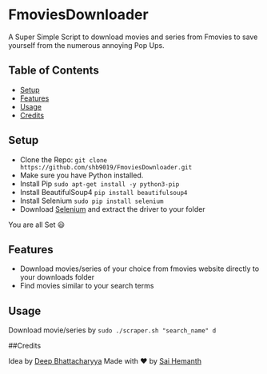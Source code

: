 # FmoviesDownloader 
A Super Simple Script to download movies and series from Fmovies to save yourself from the numerous annoying Pop Ups.

## Table of Contents

- [Setup](https://github.com/shb9019/FmoviesDownloader#setup)
- [Features](https://github.com/shb9019/FmoviesDownloader#features)
- [Usage](https://github.com/shb9019/FmoviesDownloader#usage)
- [Credits](https://github.com/shb9019/FmoviesDownloader#credits)

## Setup

- Clone the Repo: `git clone https://github.com/shb9019/FmoviesDownloader.git`
- Make sure you have Python installed.
- Install Pip `sudo apt-get install -y python3-pip`
- Install BeautifulSoup4 `pip install beautifulsoup4`
- Install Selenium `sudo pip install selenium`
- Download [Selenium](https://github.com/mozilla/geckodriver/releases) and extract the driver to your folder

You are all Set :smiley:

## Features

- Download movies/series of your choice from fmovies website directly to your downloads folder
- Find movies similar to your search terms

## Usage

Download movie/series by
`sudo ./scraper.sh "search_name" d`

##Credits

Idea by [Deep Bhattacharyya](https://github.com/coderick14)
Made with :heart: by [Sai Hemanth](https://github.com/shb9019)
